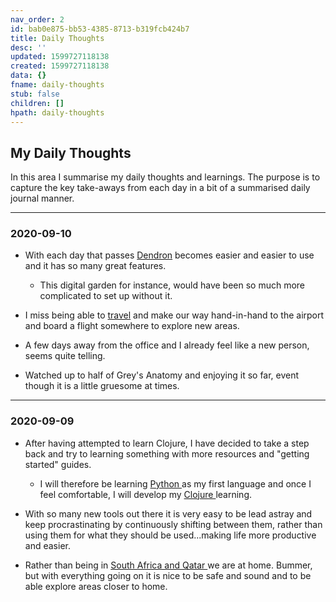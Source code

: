 ```yaml
---
nav_order: 2
id: bab0e875-bb53-4385-8713-b319fcb424b7
title: Daily Thoughts
desc: ''
updated: 1599727118138
created: 1599727118138
data: {}
fname: daily-thoughts
stub: false
children: []
hpath: daily-thoughts
---
```

## My Daily Thoughts

In this area I summarise my daily thoughts and learnings. The purpose is to capture the key take-aways from each day in a bit of a summarised daily journal manner.

* * *

### 2020-09-10

- With each day that passes <a href="https://www.dendron.so/" target="_blank">Dendron</a> becomes easier and easier to use and it has so many great features.
  - This digital garden for instance, would have been so much more complicated to set up without it.

- I miss being able to [travel](b33e39c9-8443-41f7-94a6-9b34b046de55) and make our way hand-in-hand to the airport and board a flight somewhere to explore new areas.

- A few days away from the office and I already feel like a new person, seems quite telling.

- Watched up to half of Grey's Anatomy and enjoying it so far, event though it is a little gruesome at times.

* * *

### 2020-09-09

- After having attempted to learn Clojure, I have decided to take a step back and try to learning something with more resources and "getting started" guides. 
  - I will therefore be learning [Python ](9cabe777-4b21-4b94-be7b-0cd9a3f3de73) as my first language and once I feel comfortable, I will develop my [Clojure ](6000b39f-04b1-4c49-b75b-dfa603889aa0) learning.

- With so many new tools out there it is very easy to be lead astray and keep procrastinating by continuously shifting between them, rather than using them for what they should be used...making life more productive and easier.

- Rather than being in [South Africa and Qatar ](b33e39c9-8443-41f7-94a6-9b34b046de55) we are at home. Bummer, but with everything going on it is nice to be safe and sound and to be able explore areas closer to home.
